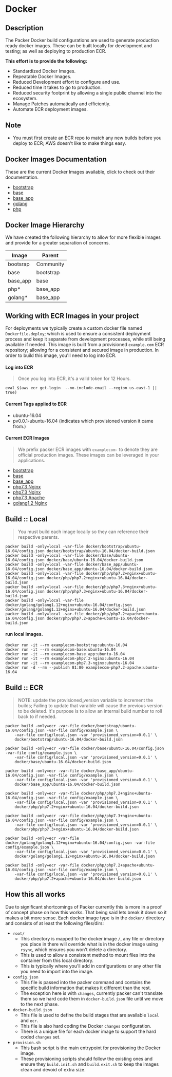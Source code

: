 Docker 
======

Description
-----------
The Packer Docker build configurations are used to generate production ready docker images. These can be built locally for development and testing; as well as deploying to production ECR. 

**This effort is to provide the following:** 
* Standardized Docker Images. 
* Repeatable Docker Images.
* Reduced Development effort to configure and use. 
* Reduced time it takes to go to production. 
* Reduced security footprint by allowing a single public channel into the ecosystem. 
* Manage Patches automatically and efficiently. 
* Automate ECR deployment images. 

Note
----
* You must first create an ECR repo to match any new builds before you deploy to ECR; AWS doesn't like to make things easy. 

Docker Images Documentation
---------------------------
These are the current Docker Images available, click to check out their documentation. 
* [bootstrap](../docker/bootstrap/README.md)
* [base](../docker/base/README.md)
* [base_app](../docker/base_app/README.md)
* [golang](../docker/golang/README.md)
* [php](../docker/php/README.md/)


Docker Image Hierarchy
----------------------
We have created the following hierarchy to allow for more flexible images and provide for a greater separation of concerns.

| Image         | Parent    |
| ------------- | --------- | 
| bootsrap      | Community |
| base          | bootstrap |
| base_app      | base      |
| php*          | base_app  | 
| golang*       | base_app  |    


Working with ECR Images in your project
---------------------------------------
For deployments we typically create a custom docker file named `Dockerfile.deploy`; which is used to ensure a consistent deployment process and keep it separate from development processes, while still being available if needed.
This image is built from a provisioned `example.com` ECR repository; allowing for a consistent and secured image in production. In order to build this image, you'll need to log into ECR. 

#### Log into ECR
> Once you log into ECR, it's a valid token for 12 Hours. 
```commandline
eval $(aws ecr get-login  --no-include-email --region us-east-1 || true)
``` 

#### Current Tags applied to ECR 
* ubuntu-16.04
* pv0.0.1-ubuntu-16.04 (indicates which provisioned version it came from.)

#### Current ECR Images 
> We prefix packer ECR images with `examplecom-` to denote they are official production images. These images can be leveraged in your applications.
* [bootstrap](555555555555.dkr.ecr.us-east-1.amazonaws.com/examplecom-bootstrap:ubuntu-16.04)
* [base](555555555555.dkr.ecr.us-east-1.amazonaws.com/examplecom-base:ubuntu-16.04)
* [base_app](555555555555.dkr.ecr.us-east-1.amazonaws.com/examplecom-base:ubuntu-16.04)
* [php7.3 Nginx](555555555555.dkr.ecr.us-east-1.amazonaws.com/examplecom-php7.2-nginx:ubuntu-16.04)
* [php7.3 Nginx](555555555555.dkr.ecr.us-east-1.amazonaws.com/examplecom-php7.3-nginx:ubuntu-16.04)
* [php7.3 Apache](555555555555.dkr.ecr.us-east-1.amazonaws.com/examplecom-php7.2-apache:ubuntu-16.04)
* [golang1.2 Nginx](555555555555.dkr.ecr.us-east-1.amazonaws.com/examplecom-golang1.2-nginx:ubuntu-16.04)


Build :: Local
--------------
> You must build each image locally so they can reference their respective parents. 
```commandline
packer build -only=local -var-file docker/bootstrap/ubuntu-16.04/config.json docker/bootstrap/ubuntu-16.04/docker-build.json 
packer build -only=local -var-file docker/base/ubuntu-16.04/config.json docker/base/ubuntu-16.04/docker-build.json 
packer build -only=local -var-file docker/base_app/ubuntu-16.04/config.json docker/base_app/ubuntu-16.04/docker-build.json 
packer build -only=local -var-file docker/php/php7.2+nginx+ubuntu-16.04/config.json docker/php/php7.2+nginx+ubuntu-16.04/docker-build.json
packer build -only=local -var-file docker/php/php7.3+nginx+ubuntu-16.04/config.json docker/php/php7.3+nginx+ubuntu-16.04/docker-build.json
packer build -only=local -var-file docker/golang/golang1.12+nginx+ubuntu-16.04/config.json docker/golang/golang1.12+nginx+ubuntu-16.04/docker-build.json 
packer build -only=local -var-file docker/php/php7.2+apache+ubuntu-16.04/config.json docker/php/php7.2+apache+ubuntu-16.04/docker-build.json 
```

#### run local images.
```
docker run -it --rm examplecom-bootstrap:ubuntu-16.04
docker run -it --rm examplecom-base:ubuntu-16.04
docker run -it --rm examplecom-base_app:ubuntu-16.04
docker run -it --rm examplecom-php7.2-nginx:ubuntu-16.04
docker run -it --rm examplecom-php7.3-nginx:ubuntu-16.04
docker run -d --rm --publish 81:80 examplecom-php7.2-apache:ubuntu-16.04

```

Build :: ECR
------------
> NOTE: update the provisioned_version variable to increment the builds; 
> Failing to update that varaible will cause the previous version to be deleted.
> it's purpose is to allow an internal build number to roll back to if needed. 
```commandline
packer build -only=ecr -var-file docker/bootstrap/ubuntu-16.04/config.json -var-file config/example.json \
    -var-file config/local.json -var 'provisioned_version=0.0.1' \
    docker/bootstrap/ubuntu-16.04/docker-build.json 

packer build -only=ecr -var-file docker/base/ubuntu-16.04/config.json -var-file config/example.json \
    -var-file config/local.json -var 'provisioned_version=0.0.1' \
    docker/base/ubuntu-16.04/docker-build.json
    
packer build -only=ecr -var-file docker/base_app/ubuntu-16.04/config.json -var-file config/example.json \
    -var-file config/local.json -var 'provisioned_version=0.0.1' \
    docker/base_app/ubuntu-16.04/docker-build.json     

packer build -only=ecr -var-file docker/php/php7.2+nginx+ubuntu-16.04/config.json -var-file config/example.json \
    -var-file config/local.json -var 'provisioned_version=0.0.1' \
    docker/php/php7.2+nginx+ubuntu-16.04/docker-build.json

packer build -only=ecr -var-file docker/php/php7.3+nginx+ubuntu-16.04/config.json -var-file config/example.json \
    -var-file config/local.json -var 'provisioned_version=0.0.1' \
    docker/php/php7.3+nginx+ubuntu-16.04/docker-build.json

packer build -only=ecr -var-file docker/golang/golang1.12+nginx+ubuntu-16.04/config.json -var-file config/example.json \
    -var-file config/local.json -var 'provisioned_version=0.0.1' \
    docker/golang/golang1.12+nginx+ubuntu-16.04/docker-build.json 

packer build -only=ecr -var-file docker/php/php7.2+apache+ubuntu-16.04/config.json -var-file config/example.json \
    -var-file config/local.json -var 'provisioned_version=0.0.1' \
    docker/php/php7.2+apache+ubuntu-16.04/docker-build.json
```

How this all works
------------------
Due to significant shortcomings of Packer currently this is more in a proof of concept phase on how this works. That being said lets break it down so it makes a bit more sense. Each docker image type is in the `docker/` directory and consists of at least the following files/dirs: 
* `root/` 
    * This directory is mapped to the docker image `/`, any file or directory you place in there will override what is in the docker image using `rsync`, which ensures you won't delete a directory. 
    * This is used to allow a consistent method to mount files into the container from this local directory. 
    * This is typically where you'll add in configurations or any other file you need to import into the image. 
* `config.json`
    * This file is passed into the packer command and contains the specific build information that makes it different than the rest. 
    * The exception here is with `changes`, currently packer can't translate them so we hard code them in `docker-build.json` file until we move to the next phase. 
* `docker-build.json`
    * This file is used to define the build stages that are available `local` and `ecr`. 
    * This file is also hard coding the Docker `changes` configuration. 
    * There is a unique file for each docker image to support the hard coded `changes` set. 
* `provision.sh`
    * This bash script is the main entrypoint for provisioning the Docker image. 
    * These provisioning scripts should follow the existing ones and ensure they `build.init.sh` and `build.exit.sh` to keep the images clean and devoid of extra size.     
